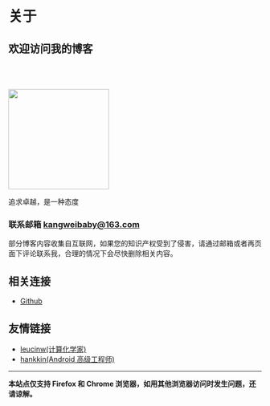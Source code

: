 # 关于

## 欢迎访问我的博客

[annotation]: <id> (a671d7a3-0cc4-431d-bcd2-1448e573fa5b)
[annotation]: <status> (static)
[annotation]: <comments> (true)

<img class="ui centered image circular" style="width: 200px; height: 200px; margin-top: 50px;" 
 src="/static/images/favicon.jpg">
<div class="ui centered header">追求卓越，是一种态度</div>

### 联系邮箱 **<kangweibaby@163.com>**

部分博客内容收集自互联网，如果您的知识产权受到了侵害，请通过邮箱或者再页面下评论联系我，合理的情况下会尽快删除相关内容。

## 相关连接

- [Github](https://github.com/StevenBaby)

## 友情链接

- [leucinw(计算化学家)](https://biomol.bme.utexas.edu/~liuchw)
- [hankkin(Android 高级工程师)](http://hankkin.club/)

---

**本站点仅支持 Firefox 和 Chrome 浏览器，如用其他浏览器访问时发生问题，还请谅解。**
